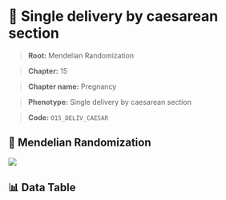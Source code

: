 # 🧪 Single delivery by caesarean section

> **Root:** Mendelian Randomization

> **Chapter:** 15  

> **Chapter name:** Pregnancy

> **Phenotype:** Single delivery by caesarean section  

> **Code:** `O15_DELIV_CAESAR`

## 🧬 Mendelian Randomization  

<img src="/MR/Figures/Forward/O15_DELIV_CAESAR.png"/>

## 📊 Data Table

<CsvTableMRF src="/MR/Data/Forward/O15_DELIV_CAESAR.csv"/>
